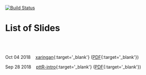 [![Build Status](https://travis-ci.org/liao961120/slides.svg?branch=master)](https://travis-ci.org/liao961120/slides)

# List of Slides
<br><br>

Oct 04 2018  &nbsp;&nbsp; [xaringan](xaringan){:target='_blank'} ([PDF](xaringan/xaringan.pdf){:target='_blank'})

Sep 28 2018  &nbsp;&nbsp; [pttR-intro](pttR-intro){:target='_blank'} ([PDF](pttR-intro/pttR-intro.pdf){:target='_blank'})

